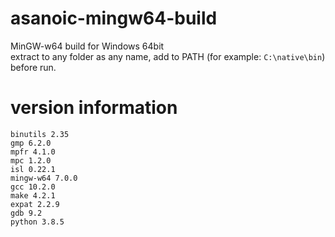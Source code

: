 asanoic-mingw64-build
=====================

MinGW-w64 build for Windows 64bit  
extract to any folder as any name, add to PATH (for example: `C:\native\bin`) before run.

version information
===================

    binutils 2.35
    gmp 6.2.0
    mpfr 4.1.0
    mpc 1.2.0
    isl 0.22.1
    mingw-w64 7.0.0
    gcc 10.2.0
    make 4.2.1
    expat 2.2.9
    gdb 9.2
    python 3.8.5
